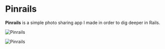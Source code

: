Pinrails
========

**Pinrails** is a simple photo sharing app I made in order to dig deeper in Rails.

![Pinrails](http://i.imgur.com/qFgoKeP.jpg)

![Pinrails](http://i.imgur.com/mq4Gp1S.jpg)